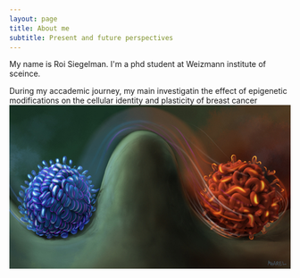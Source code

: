 ```yaml
---
layout: page
title: About me
subtitle: Present and future perspectives
---
```


My name is Roi Siegelman. I'm a phd student at Weizmann institute of sceince.

During my accademic journey, my main investigatin the effect of epigenetic modifications on the cellular identity and plasticity of breast cancer
![epigenetics](https://github.com/roisiegelman/roisiegelman.github.io/blob/main/Photos/epigenitics.png) 
